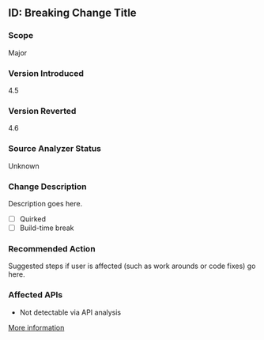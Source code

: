 ## ID: Breaking Change Title

### Scope
Major

### Version Introduced
4.5

### Version Reverted
4.6

### Source Analyzer Status
Unknown

### Change Description
Description goes here.

- [ ] Quirked
- [ ] Build-time break

### Recommended Action
Suggested steps if user is affected (such as work arounds or code fixes) go here.

### Affected APIs
* Not detectable via API analysis

[More information](LinkForMoreInformation)

<!--
    ### Original Bug
    Bug link goes here
    ### Notes
    Source analyzer status: Not usefully detectable with an analyzer
-->


